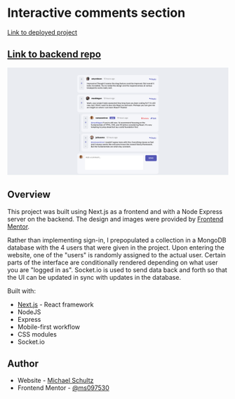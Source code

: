 # Interactive comments section

[Link to deployed project](https://comments-section-hazel.vercel.app/)

[Link to backend repo](https://github.com/ms097530/messages-backend)
---

![](./comments-screenshot.png)

## Overview
This project was built using Next.js as a frontend and with a Node Express server on the backend. The design and images were provided by [Frontend Mentor](https://www.frontendmentor.io/challenges/interactive-comments-section-iG1RugEG9/hub/interactive-comments-section-x1rvnW_CsS).

Rather than implementing sign-in, I prepopulated a collection in a MongoDB database with the 4 users that were given in the project. Upon entering the website, one of the "users" is randomly assigned to the actual user. Certain parts of the interface are conditionally rendered depending on what user you are "logged in as". Socket.io is used to send data back and forth so that the UI can be updated in sync with updates in the database.

Built with:
- [Next.js](https://nextjs.org/) - React framework
- NodeJS
- Express
- Mobile-first workflow
- CSS modules
- Socket.io

## Author

- Website - [Michael Schultz](https://mschultz-portfolio.herokuapp.com/)
- Frontend Mentor - [@ms097530](https://www.frontendmentor.io/profile/ms097530)
